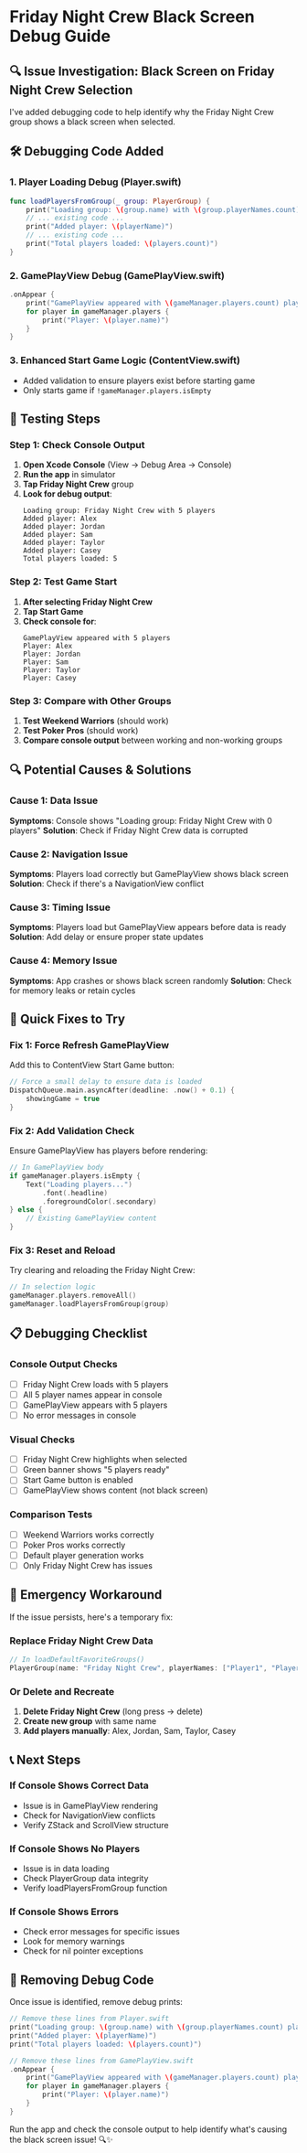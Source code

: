 # Friday Night Crew Black Screen Debug Guide

## 🔍 Issue Investigation: Black Screen on Friday Night Crew Selection

I've added debugging code to help identify why the Friday Night Crew group shows a black screen when selected.

## 🛠️ Debugging Code Added

### **1. Player Loading Debug (Player.swift)**
```swift
func loadPlayersFromGroup(_ group: PlayerGroup) {
    print("Loading group: \(group.name) with \(group.playerNames.count) players")
    // ... existing code ...
    print("Added player: \(playerName)")
    // ... existing code ...
    print("Total players loaded: \(players.count)")
}
```

### **2. GamePlayView Debug (GamePlayView.swift)**
```swift
.onAppear {
    print("GamePlayView appeared with \(gameManager.players.count) players")
    for player in gameManager.players {
        print("Player: \(player.name)")
    }
}
```

### **3. Enhanced Start Game Logic (ContentView.swift)**
- Added validation to ensure players exist before starting game
- Only starts game if `!gameManager.players.isEmpty`

## 🧪 Testing Steps

### **Step 1: Check Console Output**
1. **Open Xcode Console** (View → Debug Area → Console)
2. **Run the app** in simulator
3. **Tap Friday Night Crew** group
4. **Look for debug output**:
   ```
   Loading group: Friday Night Crew with 5 players
   Added player: Alex
   Added player: Jordan
   Added player: Sam
   Added player: Taylor
   Added player: Casey
   Total players loaded: 5
   ```

### **Step 2: Test Game Start**
1. **After selecting Friday Night Crew**
2. **Tap Start Game**
3. **Check console for**:
   ```
   GamePlayView appeared with 5 players
   Player: Alex
   Player: Jordan
   Player: Sam
   Player: Taylor
   Player: Casey
   ```

### **Step 3: Compare with Other Groups**
1. **Test Weekend Warriors** (should work)
2. **Test Poker Pros** (should work)
3. **Compare console output** between working and non-working groups

## 🔍 Potential Causes & Solutions

### **Cause 1: Data Issue**
**Symptoms**: Console shows "Loading group: Friday Night Crew with 0 players"
**Solution**: Check if Friday Night Crew data is corrupted

### **Cause 2: Navigation Issue**
**Symptoms**: Players load correctly but GamePlayView shows black screen
**Solution**: Check if there's a NavigationView conflict

### **Cause 3: Timing Issue**
**Symptoms**: Players load but GamePlayView appears before data is ready
**Solution**: Add delay or ensure proper state updates

### **Cause 4: Memory Issue**
**Symptoms**: App crashes or shows black screen randomly
**Solution**: Check for memory leaks or retain cycles

## 🔧 Quick Fixes to Try

### **Fix 1: Force Refresh GamePlayView**
Add this to ContentView Start Game button:
```swift
// Force a small delay to ensure data is loaded
DispatchQueue.main.asyncAfter(deadline: .now() + 0.1) {
    showingGame = true
}
```

### **Fix 2: Add Validation Check**
Ensure GamePlayView has players before rendering:
```swift
// In GamePlayView body
if gameManager.players.isEmpty {
    Text("Loading players...")
        .font(.headline)
        .foregroundColor(.secondary)
} else {
    // Existing GamePlayView content
}
```

### **Fix 3: Reset and Reload**
Try clearing and reloading the Friday Night Crew:
```swift
// In selection logic
gameManager.players.removeAll()
gameManager.loadPlayersFromGroup(group)
```

## 📋 Debugging Checklist

### **Console Output Checks**
- [ ] Friday Night Crew loads with 5 players
- [ ] All 5 player names appear in console
- [ ] GamePlayView appears with 5 players
- [ ] No error messages in console

### **Visual Checks**
- [ ] Friday Night Crew highlights when selected
- [ ] Green banner shows "5 players ready"
- [ ] Start Game button is enabled
- [ ] GamePlayView shows content (not black screen)

### **Comparison Tests**
- [ ] Weekend Warriors works correctly
- [ ] Poker Pros works correctly
- [ ] Default player generation works
- [ ] Only Friday Night Crew has issues

## 🚨 Emergency Workaround

If the issue persists, here's a temporary fix:

### **Replace Friday Night Crew Data**
```swift
// In loadDefaultFavoriteGroups()
PlayerGroup(name: "Friday Night Crew", playerNames: ["Player1", "Player2", "Player3", "Player4", "Player5"])
```

### **Or Delete and Recreate**
1. **Delete Friday Night Crew** (long press → delete)
2. **Create new group** with same name
3. **Add players manually**: Alex, Jordan, Sam, Taylor, Casey

## 📞 Next Steps

### **If Console Shows Correct Data**
- Issue is in GamePlayView rendering
- Check for NavigationView conflicts
- Verify ZStack and ScrollView structure

### **If Console Shows No Players**
- Issue is in data loading
- Check PlayerGroup data integrity
- Verify loadPlayersFromGroup function

### **If Console Shows Errors**
- Check error messages for specific issues
- Look for memory warnings
- Check for nil pointer exceptions

## 🔄 Removing Debug Code

Once issue is identified, remove debug prints:
```swift
// Remove these lines from Player.swift
print("Loading group: \(group.name) with \(group.playerNames.count) players")
print("Added player: \(playerName)")
print("Total players loaded: \(players.count)")

// Remove these lines from GamePlayView.swift
.onAppear {
    print("GamePlayView appeared with \(gameManager.players.count) players")
    for player in gameManager.players {
        print("Player: \(player.name)")
    }
}
```

Run the app and check the console output to help identify what's causing the black screen issue! 🔍✨
